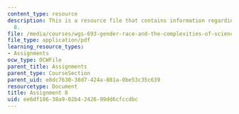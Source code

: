 ```yaml
---
content_type: resource
description: This is a resource file that contains information regarding assignment
  8.
file: /media/courses/wgs-693-gender-race-and-the-complexities-of-science-and-technology-a-problem-based-learning-experiment-spring-2009/ee6df18638a902b4242699dd6cfccdbc_MITWGS_693S09_assn08.pdf
file_type: application/pdf
learning_resource_types:
- Assignments
ocw_type: OCWFile
parent_title: Assignments
parent_type: CourseSection
parent_uid: e8dc7630-38d7-424a-881a-0be53c35c639
resourcetype: Document
title: Assignment 8
uid: ee6df186-38a9-02b4-2426-99dd6cfccdbc
---
```

